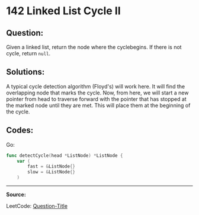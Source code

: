 142 Linked List Cycle II
========================

Question:
---------

Given a linked list, return the node where the cyclebegins. If there is not
cycle, return `null`.

Solutions:
----------

A typical cycle detection algorithm (Floyd's) will work here. It will find the
overlapping node that marks the cycle. Now, from here, we will start a new
pointer from head to traverse forward with the pointer that has stopped at the
marked node until they are met. This will place them at the beginning of the
cycle.

Codes:
------

Go:

```go
func detectCycle(head *ListNode) *ListNode {
    var (
        fast = &ListNode{}
        slow = &ListNode{}
    )

```

---

**Source:**

LeetCode: [Question-Title](https://leetcode.com/problems/Question-Title)

